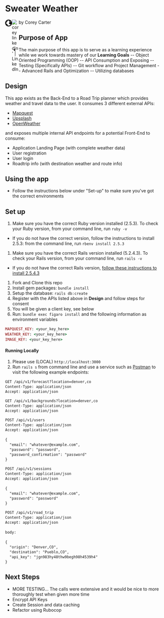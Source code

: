 # Sweater Weather
by Corey Carter
<img align="left" alt="corey github" width="22px" src="https://raw.githubusercontent.com/iconic/open-iconic/master/svg/globe.svg" />
<img align="left" alt="corey linkedin' | LinkedIn" width="22px" src="https://cdn.jsdelivr.net/npm/simple-icons@v3/icons/linkedin.svg" />

## Purpose of App

- The main purpose of this app is to serve as a learning experience while we work towards mastery of our **Learning Goals**
-- Object Oriented Programming (OOP)
-- API Consumption and Exposing
-- Testing (Specifically APIs)
-- Git workflow and Project Management
-- Advanced Rails and Optimization
-- Utilizing databases

## Design

This app exists as the Back-End to a Road Trip planner which provides weather and travel data to the user. 
It consumes 3 different external APIs:
- [Mapquest](https://developer.mapquest.com/documentation/geocoding-api/)
- [Upsplash](https://unsplash.com/documentation)
- [OpenWeather](https://openweathermap.org/api/one-call-api) 

and exposes multiple internal API endpoints for a potential Front-End to consume:
- Application Landing Page (with complete weather data)
- User registration
- User login
- Roadtrip info (with destination weather and route info)

## Using the app

- Follow the instructions below under "Set-up" to make sure you've got the correct environments

## Set up

1. Make sure you have the correct Ruby version installed (2.5.3). To check your Ruby version, from your command line, run `ruby -v`
  - If you do not have the correct version, follow the instructions to install 2.5.3: from the command line, run `rbenv install 2.5.3`
1. Make sure you have the correct Rails version installed (5.2.4.3). To check your Rails version, from your command line, run `rails -v`
  - If you do not have the correct Rails version, [follow these instructions to install 2.5.4.3](https://github.com/turingschool-examples/task_manager_rails/blob/master/rails_uninstall.md)
1. Fork and Clone this repo
1. Install gem packages: `bundle install`
1. Setup the database: `rails db:create`
1. Register with the APIs listed above in **Design** and follow steps for consent
1. You will be given a client key, see below
1. Run: `bundle exec figaro install` and the following information as environment variables
```ruby
MAPQUEST_KEY: <your_key_here>
WEATHER_KEY: <your_key_here>
IMAGE_KEY: <your_key_here>
```

#### Running Locally
1. Please use (LOCAL) ```http://localhost:3000```
1. Run `rails s` from command line and use a service such as [Postman](https://www.postman.com/) to visit the following example endpoints:
```
GET /api/v1/forecast?location=denver,co
Content-Type: application/json
Accept: application/json
```

```
GET /api/v1/backgrounds?location=denver,co
Content-Type: application/json
Accept: application/json
```

```
POST /api/v1/users
Content-Type: application/json
Accept: application/json

{
  "email": "whatever@example.com",
  "password": "password",
  "password_confirmation": "password"
}
```

```
POST /api/v1/sessions
Content-Type: application/json
Accept: application/json

{
  "email": "whatever@example.com",
  "password": "password"
}
```

```
POST /api/v1/road_trip
Content-Type: application/json
Accept: application/json

body:

{
  "origin": "Denver,CO",
  "destination": "Pueblo,CO",
  "api_key": "jgn983hy48thw9begh98h4539h4"
}
```

## Next Steps
- MORE TESTING... The calls were extensive and it would be nice to more thoroughly test when given more time
- Encrypt API Keys
- Create Session and data caching
- Refactor using Rubocop
